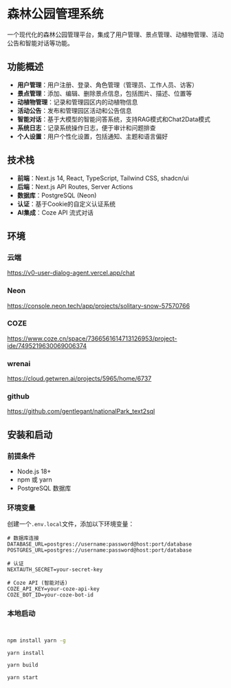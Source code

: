 # 森林公园管理系统

一个现代化的森林公园管理平台，集成了用户管理、景点管理、动植物管理、活动公告和智能对话等功能。

## 功能概述

- **用户管理**：用户注册、登录、角色管理（管理员、工作人员、访客）
- **景点管理**：添加、编辑、删除景点信息，包括图片、描述、位置等
- **动植物管理**：记录和管理园区内的动植物信息
- **活动公告**：发布和管理园区活动和公告信息
- **智能对话**：基于大模型的智能问答系统，支持RAG模式和Chat2Data模式
- **系统日志**：记录系统操作日志，便于审计和问题排查
- **个人设置**：用户个性化设置，包括通知、主题和语言偏好

## 技术栈

- **前端**：Next.js 14, React, TypeScript, Tailwind CSS, shadcn/ui
- **后端**：Next.js API Routes, Server Actions
- **数据库**：PostgreSQL (Neon)
- **认证**：基于Cookie的自定义认证系统
- **AI集成**：Coze API 流式对话

## 环境
### 云端
https://v0-user-dialog-agent.vercel.app/chat
### Neon
https://console.neon.tech/app/projects/solitary-snow-57570766
### COZE  
https://www.coze.cn/space/7366561614713126953/project-ide/7495219630069006374
### wrenai
https://cloud.getwren.ai/projects/5965/home/6737
### github 
https://github.com/gentlegant/nationalPark_text2sql


## 安装和启动

### 前提条件

- Node.js 18+ 
- npm 或 yarn
- PostgreSQL 数据库

### 环境变量

创建一个`.env.local`文件，添加以下环境变量：

```
# 数据库连接
DATABASE_URL=postgres://username:password@host:port/database
POSTGRES_URL=postgres://username:password@host:port/database

# 认证
NEXTAUTH_SECRET=your-secret-key

# Coze API (智能对话)
COZE_API_KEY=your-coze-api-key
COZE_BOT_ID=your-coze-bot-id
```

### 本地启动

```bash


npm install yarn -g

yarn install

yarn build 

yarn start
```

